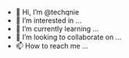 - 👋 Hi, I’m @techqnie
- 👀 I’m interested in ...
- 🌱 I’m currently learning ...
- 💞️ I’m looking to collaborate on ...
- 📫 How to reach me ...

<!---
techqnie/techqnie is a ✨ special ✨ repository because its `README.md` (this file) appears on your GitHub profile.
You can click the Preview link to take a look at your changes.
--->
